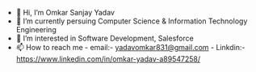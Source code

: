 - 👋 Hi, I’m Omkar Sanjay Yadav
- 🌱 I’m currently persuing Computer Science & Information Technology Engineering
- 👀 I’m interested in Software Development, Salesforce
- 📫 How to reach me - email:- yadavomkar831@gmail.com
                      - Linkdin:- https://www.linkedin.com/in/omkar-yadav-a89547258/

<!---
Omkar2417/Omkar2417 is a ✨ special ✨ repository because its `README.md` (this file) appears on your GitHub profile.
You can click the Preview link to take a look at your changes.
--->
